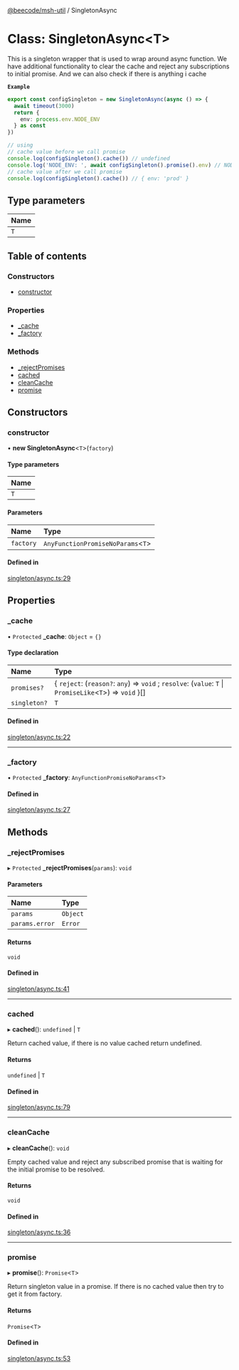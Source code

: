 [@beecode/msh-util](../README.md) / SingletonAsync

# Class: SingletonAsync<T\>

This is a singleton wrapper that is used to wrap around async function. We have additional functionality to clear the cache
and reject any subscriptions to initial promise. And we can also check if there is anything i cache

**`Example`**

```ts
export const configSingleton = new SingletonAsync(async () => {
  await timeout(3000)
  return {
    env: process.env.NODE_ENV
  } as const
})

// using
// cache value before we call promise
console.log(configSingleton().cache()) // undefined
console.log('NODE_ENV: ', await configSingleton().promise().env) // NODE_ENV: prod
// cache value after we call promise
console.log(configSingleton().cache()) // { env: 'prod' }
```

## Type parameters

| Name |
| :------ |
| `T` |

## Table of contents

### Constructors

- [constructor](SingletonAsync.md#constructor)

### Properties

- [\_cache](SingletonAsync.md#_cache)
- [\_factory](SingletonAsync.md#_factory)

### Methods

- [\_rejectPromises](SingletonAsync.md#_rejectpromises)
- [cached](SingletonAsync.md#cached)
- [cleanCache](SingletonAsync.md#cleancache)
- [promise](SingletonAsync.md#promise)

## Constructors

### constructor

• **new SingletonAsync**<`T`\>(`factory`)

#### Type parameters

| Name |
| :------ |
| `T` |

#### Parameters

| Name | Type |
| :------ | :------ |
| `factory` | `AnyFunctionPromiseNoParams`<`T`\> |

#### Defined in

[singleton/async.ts:29](https://github.com/beecode-rs/msh-util/blob/2e4fee4/src/singleton/async.ts#L29)

## Properties

### \_cache

• `Protected` **\_cache**: `Object` = `{}`

#### Type declaration

| Name | Type |
| :------ | :------ |
| `promises?` | { `reject`: (`reason?`: `any`) => `void` ; `resolve`: (`value`: `T` \| `PromiseLike`<`T`\>) => `void`  }[] |
| `singleton?` | `T` |

#### Defined in

[singleton/async.ts:22](https://github.com/beecode-rs/msh-util/blob/2e4fee4/src/singleton/async.ts#L22)

___

### \_factory

• `Protected` **\_factory**: `AnyFunctionPromiseNoParams`<`T`\>

#### Defined in

[singleton/async.ts:27](https://github.com/beecode-rs/msh-util/blob/2e4fee4/src/singleton/async.ts#L27)

## Methods

### \_rejectPromises

▸ `Protected` **_rejectPromises**(`params`): `void`

#### Parameters

| Name | Type |
| :------ | :------ |
| `params` | `Object` |
| `params.error` | `Error` |

#### Returns

`void`

#### Defined in

[singleton/async.ts:41](https://github.com/beecode-rs/msh-util/blob/2e4fee4/src/singleton/async.ts#L41)

___

### cached

▸ **cached**(): `undefined` \| `T`

Return cached value, if there is no value cached return undefined.

#### Returns

`undefined` \| `T`

#### Defined in

[singleton/async.ts:79](https://github.com/beecode-rs/msh-util/blob/2e4fee4/src/singleton/async.ts#L79)

___

### cleanCache

▸ **cleanCache**(): `void`

Empty cached value and reject any subscribed promise that is waiting for the initial promise to be resolved.

#### Returns

`void`

#### Defined in

[singleton/async.ts:36](https://github.com/beecode-rs/msh-util/blob/2e4fee4/src/singleton/async.ts#L36)

___

### promise

▸ **promise**(): `Promise`<`T`\>

Return singleton value in a promise. If there is no cached value then try to get it from factory.

#### Returns

`Promise`<`T`\>

#### Defined in

[singleton/async.ts:53](https://github.com/beecode-rs/msh-util/blob/2e4fee4/src/singleton/async.ts#L53)
